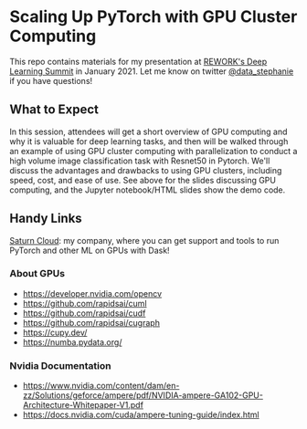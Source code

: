 # Scaling Up PyTorch with GPU Cluster Computing

This repo contains materials for my presentation at [REWORK's Deep Learning Summit](https://www.re-work.co/events/deep-learning-summit) in January 2021. Let me know on twitter [@data_stephanie](https://twitter.com/data_stephanie) if you have questions!

## What to Expect

In this session, attendees will get a short overview of GPU computing and why it is valuable for deep learning tasks, and then will be walked through an example of using GPU cluster computing with parallelization to conduct a high volume image classification task with Resnet50 in Pytorch. We'll discuss the advantages and drawbacks to using GPU clusters, including speed, cost, and ease of use. See above for the slides discussing GPU computing, and the Jupyter notebook/HTML slides show the demo code.

## Handy Links

[Saturn Cloud](https://www.saturncloud.io/s/): my company, where you can get support and tools to run PyTorch and other ML on GPUs with Dask!

### About GPUs
* https://developer.nvidia.com/opencv
* https://github.com/rapidsai/cuml
* https://github.com/rapidsai/cudf
* https://github.com/rapidsai/cugraph
* https://cupy.dev/
* https://numba.pydata.org/

### Nvidia Documentation
* https://www.nvidia.com/content/dam/en-zz/Solutions/geforce/ampere/pdf/NVIDIA-ampere-GA102-GPU-Architecture-Whitepaper-V1.pdf
* https://docs.nvidia.com/cuda/ampere-tuning-guide/index.html

